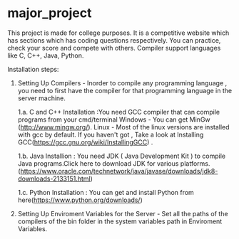# major_project
This project is made for college purposes. It is a competitive website which has sections which has coding questions respectively. You can practice, check your score and compete with others. Compiler support languages like C, C++, Java, Python.


Installation steps:
1. Setting Up Compilers -
    Inorder to compile any programming language , you need to first have the compiler for that programming language in the server machine.

    1.a. C and C++
        Installation :You need GCC compiler that can compile programs from your cmd/terminal
        Windows - You can get MinGw (http://www.mingw.org/).
        Linux - Most of the linux versions are installed with gcc by default. If you haven't got , Take a look at Installing GCC(https://gcc.gnu.org/wiki/InstallingGCC) .

    1.b. Java
        Installion : You need JDK ( Java Development Kit ) to compile Java programs.Click here to download JDK for various platforms.
        (https://www.oracle.com/technetwork/java/javase/downloads/jdk8-downloads-2133151.html)

    1.c. Python
        Installation : You can get and install Python from here(https://www.python.org/downloads/)

2. Setting Up Enviroment Variables for the Server -
    Set all the paths of the compilers of the bin folder in the system variables path in Enviroment Variables.
